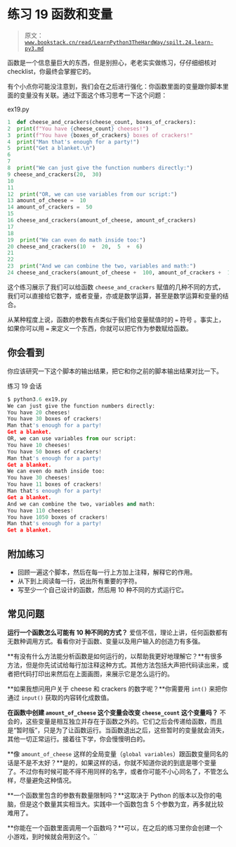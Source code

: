 # 练习 19 函数和变量

> 原文：[`www.bookstack.cn/read/LearnPython3TheHardWay/spilt.24.learn-py3.md`](https://www.bookstack.cn/read/LearnPython3TheHardWay/spilt.24.learn-py3.md)

函数是一个信息量巨大的东西，但是别担心，老老实实做练习，仔仔细细核对 checklist，你最终会掌握它的。

有个小点你可能没注意到，我们会在之后进行强化：你函数里面的变量跟你脚本里面的变量没有关联。通过下面这个练习思考一下这个问题：

ex19.py

```py
1  def cheese_and_crackers(cheese_count, boxes_of_crackers):
2  print(f"You have {cheese_count} cheeses!")
3  print(f"You have {boxes_of_crackers} boxes of crackers!"
4  print("Man that's enough for a party!")
5  print("Get a blanket.\n")
6
7
8  print("We can just give the function numbers directly:")
9 cheese_and_crackers(20,  30)
10
11
12  print("OR, we can use variables from our script:")
13 amount_of_cheese =  10
14 amount_of_crackers =  50
15
16 cheese_and_crackers(amount_of_cheese, amount_of_crackers)
17
18
19  print("We can even do math inside too:")
20 cheese_and_crackers(10  +  20,  5  +  6)
21
22
23  print("And we can combine the two, variables and math:")
24 cheese_and_crackers(amount_of_cheese +  100, amount_of_crackers +  1000)
```

这个练习展示了我们可以给函数 `cheese_and_crackers` 赋值的几种不同的方式，我们可以直接给它数字，或者变量，亦或是数学运算，甚至是数学运算和变量的结合。

从某种程度上说，函数的参数有点类似于我们给变量赋值时的 `=` 符号 。事实上，如果你可以用 `=` 来定义一个东西，你就可以把它作为参数赋给函数。

## 你会看到

你应该研究一下这个脚本的输出结果，把它和你之前的脚本输出结果对比一下。

练习 19 会话

```py
$ python3.6 ex19.py
We can just give the function numbers directly:
You have 20 cheeses!
You have 30 boxes of crackers!
Man that's enough for a party!
Get a blanket.
OR, we can use variables from our script:
You have 10 cheeses!
You have 50 boxes of crackers!
Man that's enough for a party!
Get a blanket.
We can even do math inside too:
You have 30 cheeses!
You have 11 boxes of crackers!
Man that's enough for a party!
Get a blanket.
And we can combine the two, variables and math:
You have 110 cheeses!
You have 1050 boxes of crackers!
Man that's enough for a party!
Get a blanket.
```

## 附加练习

*   回顾一遍这个脚本，然后在每一行上方加上注释，解释它的作用。
*   从下到上阅读每一行，说出所有重要的字符。
*   写至少一个自己设计的函数，然后用 10 种不同的方式运行它。

## 常见问题

**运行一个函数怎么可能有 10 种不同的方式？** 爱信不信，理论上讲，任何函数都有无数种调用方式。看看你对于函数、变量以及用户输入的创造力有多强。

**有没有什么方法能分析函数是如何运行的，以帮助我更好地理解它？**有很多方法，但是你先试试给每行加注释这种方式。其他方法包括大声把代码读出来，或者把代码打印出来然后在上面画图，来展示它是怎么运行的。

**如果我想问用户关于 cheese 和 crackers 的数字呢？**你需要用 `int()` 来把你通过 `input()` 获取的内容转化成数值。

**在函数中创建 `amount_of_cheese` 这个变量会改变 `cheese_count` 这个变量吗？** 不会的，这些变量是相互独立并存在于函数之外的。它们之后会传递给函数，而且是“暂时版”，只是为了让函数运行。当函数退出之后，这些暂时的变量就会消失，其他一切正常运行。接着往下学，你会慢慢明白的。

**像 `amount_of_cheese` 这样的全局变量（`global variables`）跟函数变量同名的话是不是不太好？**是的，如果这样的话，你就不知道你说的到底是哪个变量了。不过你有时候可能不得不用同样的名字，或者你可能不小心同名了，不管怎么样，尽量避免这种情况。

**一个函数里包含的参数有数量限制吗？**这取决于 Python 的版本以及你的电脑，但是这个数量其实相当大。实践中一个函数包含 5 个参数为宜，再多就比较难用了。

**你能在一个函数里面调用一个函数吗？**可以，在之后的练习里你会创建一个小游戏，到时候就会用到这个。``